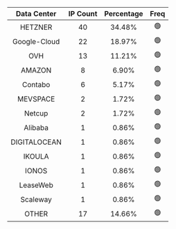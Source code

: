 | Data Center | IP Count | Percentage | Freq |
|:------------:|:--------:|:-----------:|:-----:|
| HETZNER | 40 | 34.48% | 🟢 |
| Google-Cloud | 22 | 18.97% | 🟢 |
| OVH | 13 | 11.21% | 🟢 |
| AMAZON | 8 | 6.90% | 🟢 |
| Contabo | 6 | 5.17% | 🟢 |
| MEVSPACE | 2 | 1.72% | 🟢 |
| Netcup | 2 | 1.72% | 🟢 |
| Alibaba | 1 | 0.86% | 🟢 |
| DIGITALOCEAN | 1 | 0.86% | 🟢 |
| IKOULA | 1 | 0.86% | 🟢 |
| IONOS | 1 | 0.86% | 🟢 |
| LeaseWeb | 1 | 0.86% | 🟢 |
| Scaleway | 1 | 0.86% | 🟢 |
| OTHER | 17 | 14.66% | 🟢 |